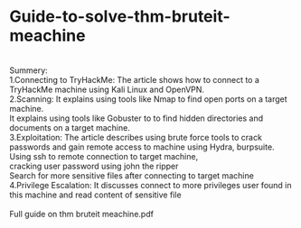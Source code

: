 # Guide-to-solve-thm-bruteit-meachine
<br>
Summery:
<br>
1.Connecting to TryHackMe: The article shows how to connect to a TryHackMe machine using Kali Linux and OpenVPN.
<br>
2.Scanning: It explains using tools like Nmap to find open ports on a target machine.
<br>
It explains using tools like Gobuster to to find hidden directories and documents on a target machine.
<br>
3.Exploitation: The article describes using brute force tools to crack passwords and gain remote access to machine using Hydra, burpsuite. 
<br>
Using ssh to remote connection to target machine,
<br>
cracking user password using john the ripper
<br>
Search for more sensitive files after connecting to target machine
<br>
4.Privilege Escalation: It discusses connect to more privileges user found in this machine and read content of sensitive file
<br>
<br>
Full guide on thm bruteit meachine.pdf
<br>
